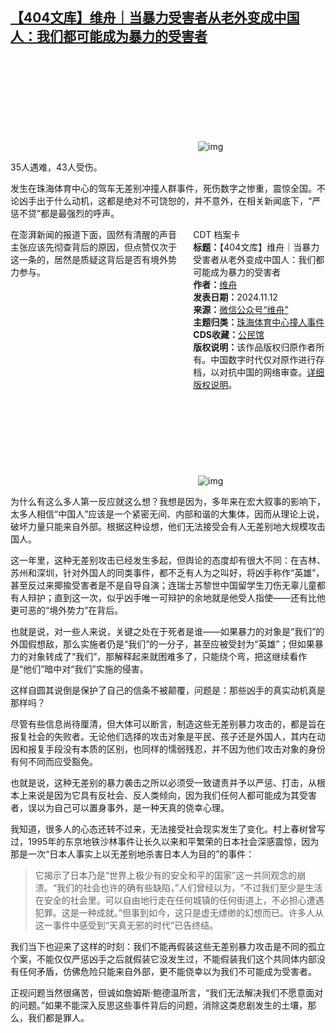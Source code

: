 <!--1731445708000-->
[【404文库】维舟｜当暴力受害者从老外变成中国人：我们都可能成为暴力的受害者](https://chinadigitaltimes.net/chinese/713004.html)
------

<p><img decoding="async" src="data:image/svg+xml,%3Csvg%20xmlns='http://www.w3.org/2000/svg'%20viewBox='0%200%200%200'%3E%3C/svg%3E" alt="img" data-lazy-src="https://chinadigitaltimes.net/chinese/files/2024/11/post-713004-6733a075c20c5.png"><noscript><img decoding="async" src="https://chinadigitaltimes.net/chinese/files/2024/11/post-713004-6733a075c20c5.png" alt="img"></noscript></p><p>35人遇难，43人受伤。</p><p>发生在珠海体育中心的驾车无差别冲撞人群事件，死伤数字之惨重，震惊全国。不论凶手出于什么动机，这都是绝对不可饶恕的，并不意外，在相关新闻底下，“严惩不贷”都是最强烈的呼声。</p><div style="width:42%;float:right;padding-left:20px"><div class="su-spoiler su-spoiler-style-fancy su-spoiler-icon-chevron-circle su-spoiler-closed" data-scroll-offset="0" data-anchor-in-url="no"><div class="su-spoiler-title" tabindex="0" role="button"><span class="su-spoiler-icon"></span>CDT 档案卡</div><div class="su-spoiler-content su-u-clearfix su-u-trim"><strong>标题：</strong>【404文库】维舟｜当暴力受害者从老外变成中国人：我们都可能成为暴力的受害者<br><strong>作者：</strong><a href="https://chinadigitaltimes.net/space/维舟" target="_blank">维舟</a><br><strong>发表日期：</strong>2024.11.12<br><strong>来源：</strong><a href="https://mp.weixin.qq.com/s/nR__GNaiOl4N5QUfd_cVEQ" target="_blank">微信公众号“维舟”</a><br><strong>主题归类：</strong><a href="https://chinadigitaltimes.net/space/珠海体育中心撞人事件" target="_blank">珠海体育中心撞人事件</a><br><strong>CDS收藏：</strong><a href="https://chinadigitaltimes.net/space/%E5%85%AC%E6%B0%91%E9%A6%86" target="_blank" rel="noopener">公民馆</a><br><strong>版权说明：</strong>该作品版权归原作者所有。中国数字时代仅对原作进行存档，以对抗中国的网络审查。<a href="https://chinadigitaltimes.net/chinese/copyright">详细版权说明</a>。</div></div></div><p>在澎湃新闻的报道下面，固然有清醒的声音主张应该先彻查背后的原因，但点赞仅次于这一条的，居然是质疑这背后是否有境外势力参与。</p><p><img decoding="async" src="data:image/svg+xml,%3Csvg%20xmlns='http://www.w3.org/2000/svg'%20viewBox='0%200%200%200'%3E%3C/svg%3E" alt="img" data-lazy-src="https://chinadigitaltimes.net/chinese/files/2024/11/截屏2024-11-12-19.38.38.png"><noscript><img decoding="async" src="https://chinadigitaltimes.net/chinese/files/2024/11/截屏2024-11-12-19.38.38.png" alt="img"></noscript></p><p>为什么有这么多人第一反应就这么想？我想是因为，多年来在宏大叙事的影响下，太多人相信“中国人”应该是一个紧密无间、内部和谐的大集体，因而从理论上说，破坏力量只能来自外部。根据这种设想，他们无法接受会有人无差别地大规模攻击国人。</p><p>这一年里，这种无差别攻击已经发生多起，但舆论的态度却有很大不同：在吉林、苏州和深圳，针对外国人的同类事件，都不乏有人为之叫好，将凶手称作“英雄”，甚至反过来揶揄受害者是不是自导自演；连瑞士苏黎世中国留学生刀伤无辜儿童都有人辩护；直到这一次，似乎凶手唯一可辩护的余地就是他受人指使——还有比他更可恶的“境外势力”在背后。</p><p>也就是说，对一些人来说，关键之处在于死者是谁——如果暴力的对象是“我们”的外国假想敌，那么实施者仍是“我们”的一分子，甚至应被受封为“英雄”；但如果暴力的对象转成了“我们”，那解释起来就困难多了，只能绕个弯，把这继续看作是“他们”暗中对“我们”实施的侵害。</p><p>这样自圆其说倒是保护了自己的信条不被颠覆，问题是：那些凶手的真实动机真是那样吗？</p><p>尽管有些信息尚待厘清，但大体可以断言，制造这些无差别暴力攻击的，都是旨在报复社会的失败者。无论他们选择的攻击对象是平民、孩子还是外国人，其内在动因和报复手段没有本质的区别，也同样的懦弱残忍，并不因为他们攻击对象的身份有何不同而应受豁免。</p><p>也就是说，这种无差别的暴力袭击之所以必须受一致谴责并予以严惩、打击，从根本上来说是因为它具有反社会、反人类倾向，因为我们任何人都可能成为其受害者，误以为自己可以置身事外，是一种天真的侥幸心理。</p><p>我知道，很多人的心态还转不过来，无法接受社会现实发生了变化。村上春树曾写过，1995年的东京地铁沙林事件让长久以来和平繁荣的日本社会深感震惊，因为那是一次“日本人事实上以无差别地杀害日本人为目的”的事件：</p><blockquote><p>它揭示了日本乃是“世界上极少有的安全和平的国家”这一共同观念的崩溃。“我们的社会也许的确有些缺陷，”人们曾经以为，“不过我们至少是生活在安全的社会里。可以自由地行走在任何城镇的任何街道上，不必担心遭遇犯罪。这是一种成就。”但事到如今，这只是虚无缥缈的幻想而已。许多人从这一事件中感受到“天真无邪的时代”已告终结。</p></blockquote><p>我们当下也迎来了这样的时刻：我们不能再假装这些无差别暴力攻击是不同的孤立个案，不能仅仅严惩凶手之后就假装它没发生过，不能假装我们这个共同体内部没有任何矛盾，仿佛危险只能来自外部，更不能侥幸以为我们不可能成为受害者。</p><p>正视问题当然很痛苦，但诚如詹姆斯·鲍德温所言，“我们无法解决我们不愿意面对的问题。”如果不能深入反思这些事件背后的问题，消除这类悲剧发生的土壤，那么，我们都是罪人。</p><div class="addtoany_share_save_container addtoany_content addtoany_content_bottom"><div class="a2a_kit a2a_kit_size_32 addtoany_list" data-a2a-url="https://chinadigitaltimes.net/chinese/713004.html" data-a2a-title="【404文库】维舟｜当暴力受害者从老外变成中国人：我们都可能成为暴力的受害者"><a class="a2a_button_facebook" href="https://www.addtoany.com/add_to/facebook?linkurl=https%3A%2F%2Fchinadigitaltimes.net%2Fchinese%2F713004.html&amp;linkname=%E3%80%90404%E6%96%87%E5%BA%93%E3%80%91%E7%BB%B4%E8%88%9F%EF%BD%9C%E5%BD%93%E6%9A%B4%E5%8A%9B%E5%8F%97%E5%AE%B3%E8%80%85%E4%BB%8E%E8%80%81%E5%A4%96%E5%8F%98%E6%88%90%E4%B8%AD%E5%9B%BD%E4%BA%BA%EF%BC%9A%E6%88%91%E4%BB%AC%E9%83%BD%E5%8F%AF%E8%83%BD%E6%88%90%E4%B8%BA%E6%9A%B4%E5%8A%9B%E7%9A%84%E5%8F%97%E5%AE%B3%E8%80%85" title="Facebook" rel="nofollow noopener" target="_blank"></a><a class="a2a_button_twitter" href="https://www.addtoany.com/add_to/twitter?linkurl=https%3A%2F%2Fchinadigitaltimes.net%2Fchinese%2F713004.html&amp;linkname=%E3%80%90404%E6%96%87%E5%BA%93%E3%80%91%E7%BB%B4%E8%88%9F%EF%BD%9C%E5%BD%93%E6%9A%B4%E5%8A%9B%E5%8F%97%E5%AE%B3%E8%80%85%E4%BB%8E%E8%80%81%E5%A4%96%E5%8F%98%E6%88%90%E4%B8%AD%E5%9B%BD%E4%BA%BA%EF%BC%9A%E6%88%91%E4%BB%AC%E9%83%BD%E5%8F%AF%E8%83%BD%E6%88%90%E4%B8%BA%E6%9A%B4%E5%8A%9B%E7%9A%84%E5%8F%97%E5%AE%B3%E8%80%85" title="Twitter" rel="nofollow noopener" target="_blank"></a><a class="a2a_button_telegram" href="https://www.addtoany.com/add_to/telegram?linkurl=https%3A%2F%2Fchinadigitaltimes.net%2Fchinese%2F713004.html&amp;linkname=%E3%80%90404%E6%96%87%E5%BA%93%E3%80%91%E7%BB%B4%E8%88%9F%EF%BD%9C%E5%BD%93%E6%9A%B4%E5%8A%9B%E5%8F%97%E5%AE%B3%E8%80%85%E4%BB%8E%E8%80%81%E5%A4%96%E5%8F%98%E6%88%90%E4%B8%AD%E5%9B%BD%E4%BA%BA%EF%BC%9A%E6%88%91%E4%BB%AC%E9%83%BD%E5%8F%AF%E8%83%BD%E6%88%90%E4%B8%BA%E6%9A%B4%E5%8A%9B%E7%9A%84%E5%8F%97%E5%AE%B3%E8%80%85" title="Telegram" rel="nofollow noopener" target="_blank"></a><a class="a2a_button_reddit" href="https://www.addtoany.com/add_to/reddit?linkurl=https%3A%2F%2Fchinadigitaltimes.net%2Fchinese%2F713004.html&amp;linkname=%E3%80%90404%E6%96%87%E5%BA%93%E3%80%91%E7%BB%B4%E8%88%9F%EF%BD%9C%E5%BD%93%E6%9A%B4%E5%8A%9B%E5%8F%97%E5%AE%B3%E8%80%85%E4%BB%8E%E8%80%81%E5%A4%96%E5%8F%98%E6%88%90%E4%B8%AD%E5%9B%BD%E4%BA%BA%EF%BC%9A%E6%88%91%E4%BB%AC%E9%83%BD%E5%8F%AF%E8%83%BD%E6%88%90%E4%B8%BA%E6%9A%B4%E5%8A%9B%E7%9A%84%E5%8F%97%E5%AE%B3%E8%80%85" title="Reddit" rel="nofollow noopener" target="_blank"></a><a class="a2a_button_whatsapp" href="https://www.addtoany.com/add_to/whatsapp?linkurl=https%3A%2F%2Fchinadigitaltimes.net%2Fchinese%2F713004.html&amp;linkname=%E3%80%90404%E6%96%87%E5%BA%93%E3%80%91%E7%BB%B4%E8%88%9F%EF%BD%9C%E5%BD%93%E6%9A%B4%E5%8A%9B%E5%8F%97%E5%AE%B3%E8%80%85%E4%BB%8E%E8%80%81%E5%A4%96%E5%8F%98%E6%88%90%E4%B8%AD%E5%9B%BD%E4%BA%BA%EF%BC%9A%E6%88%91%E4%BB%AC%E9%83%BD%E5%8F%AF%E8%83%BD%E6%88%90%E4%B8%BA%E6%9A%B4%E5%8A%9B%E7%9A%84%E5%8F%97%E5%AE%B3%E8%80%85" title="WhatsApp" rel="nofollow noopener" target="_blank"></a><a class="a2a_button_email" href="https://www.addtoany.com/add_to/email?linkurl=https%3A%2F%2Fchinadigitaltimes.net%2Fchinese%2F713004.html&amp;linkname=%E3%80%90404%E6%96%87%E5%BA%93%E3%80%91%E7%BB%B4%E8%88%9F%EF%BD%9C%E5%BD%93%E6%9A%B4%E5%8A%9B%E5%8F%97%E5%AE%B3%E8%80%85%E4%BB%8E%E8%80%81%E5%A4%96%E5%8F%98%E6%88%90%E4%B8%AD%E5%9B%BD%E4%BA%BA%EF%BC%9A%E6%88%91%E4%BB%AC%E9%83%BD%E5%8F%AF%E8%83%BD%E6%88%90%E4%B8%BA%E6%9A%B4%E5%8A%9B%E7%9A%84%E5%8F%97%E5%AE%B3%E8%80%85" title="Email" rel="nofollow noopener" target="_blank"></a><a class="a2a_button_copy_link" href="https://www.addtoany.com/add_to/copy_link?linkurl=https%3A%2F%2Fchinadigitaltimes.net%2Fchinese%2F713004.html&amp;linkname=%E3%80%90404%E6%96%87%E5%BA%93%E3%80%91%E7%BB%B4%E8%88%9F%EF%BD%9C%E5%BD%93%E6%9A%B4%E5%8A%9B%E5%8F%97%E5%AE%B3%E8%80%85%E4%BB%8E%E8%80%81%E5%A4%96%E5%8F%98%E6%88%90%E4%B8%AD%E5%9B%BD%E4%BA%BA%EF%BC%9A%E6%88%91%E4%BB%AC%E9%83%BD%E5%8F%AF%E8%83%BD%E6%88%90%E4%B8%BA%E6%9A%B4%E5%8A%9B%E7%9A%84%E5%8F%97%E5%AE%B3%E8%80%85" title="Copy Link" rel="nofollow noopener" target="_blank"></a><a class="a2a_dd addtoany_share_save addtoany_share" href="https://www.addtoany.com/share"></a></div></div>
